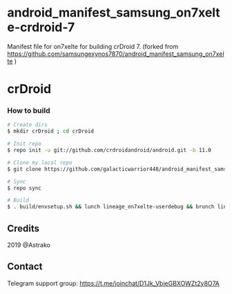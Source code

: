 # android_manifest_samsung_on7xelte-crdroid-7
Manifest file for on7xelte for building crDroid 7. (forked from https://github.com/samsungexynos7870/android_manifest_samsung_on7xelte )
# crDroid

### How to build ###

```bash
# Create dirs
$ mkdir crDroid ; cd crDroid

# Init repo
$ repo init -u git://github.com/crdroidandroid/android.git -b 11.0

# Clone my local repo
$ git clone https://github.com/galacticwarrior448/android_manifest_samsung_on7xelte-crdroid/ .repo/local_manifests

# Sync
$ repo sync

# Build
$ . build/envsetup.sh && lunch lineage_on7xelte-userdebug && brunch lineage_on7xelte-userdebug
```

## Credits
2019 @Astrako

## Contact
Telegram support group: https://t.me/joinchat/D1Jk_VbieGBXOWZt2y8O7A
